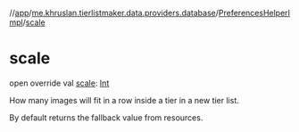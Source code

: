 //[app](../../../index.md)/[me.khruslan.tierlistmaker.data.providers.database](../index.md)/[PreferencesHelperImpl](index.md)/[scale](scale.md)

# scale

open override val [scale](scale.md): [Int](https://kotlinlang.org/api/latest/jvm/stdlib/kotlin/-int/index.html)

How many images will fit in a row inside a tier in a new tier list.

By default returns the fallback value from resources.
